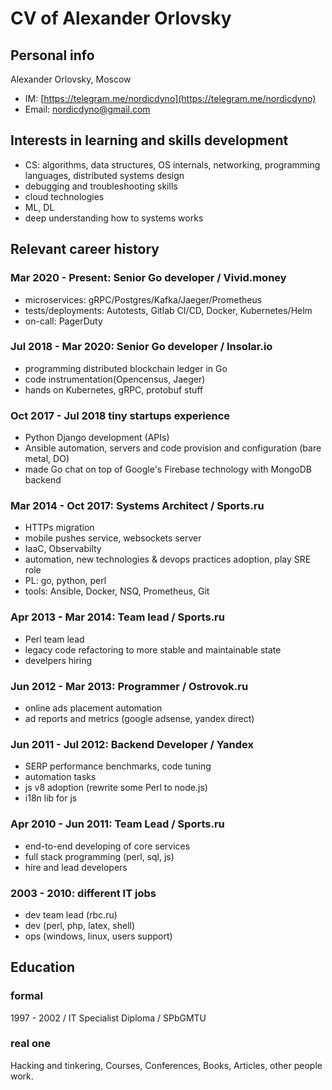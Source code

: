 # CV of Alexander Orlovsky

## Personal info

Alexander Orlovsky, Moscow

* IM: [https://telegram.me/nordicdyno](https://telegram.me/nordicdyno)
* Email: <nordicdyno@gmail.com>

## Interests in learning and skills development

* CS: algorithms, data structures, OS internals, networking, programming languages, distributed systems design
* debugging and troubleshooting skills
* cloud technologies
* ML, DL
* deep understanding how to systems works

## Relevant career history

### Mar 2020 - Present: Senior Go developer / Vivid.money

* microservices: gRPC/Postgres/Kafka/Jaeger/Prometheus
* tests/deployments: Autotests, Gitlab CI/CD, Docker, Kubernetes/Helm
* on-call: PagerDuty

### Jul 2018 - Mar 2020: Senior Go developer / Insolar.io

* programming distributed blockchain ledger in Go
* code instrumentation(Opencensus, Jaeger)
* hands on Kubernetes, gRPC, protobuf stuff

### Oct 2017 - Jul 2018 tiny startups experience

* Python Django development (APIs)
* Ansible automation, servers and code provision and configuration (bare metal, DO)
* made Go chat on top of Google's Firebase technology with MongoDB backend

### Mar 2014 - Oct 2017: Systems Architect / Sports.ru

* HTTPs migration
* mobile pushes service, websockets server
* IaaC, Observabilty
* automation, new technologies & devops practices adoption, play SRE role
* PL: go, python, perl
* tools: Ansible, Docker, NSQ, Prometheus, Git

### Apr 2013 - Mar 2014: Team lead / Sports.ru

* Perl team lead
* legacy code refactoring to more stable and maintainable state
* develpers hiring

### Jun 2012 - Mar 2013: Programmer / Ostrovok.ru

* online ads placement automation
* ad reports and metrics (google adsense, yandex direct)

### Jun 2011 - Jul 2012: Backend Developer / Yandex

* SERP performance benchmarks, code tuning
* automation tasks
* js v8 adoption (rewrite some Perl to node.js)
* i18n lib for js

### Apr 2010 - Jun 2011: Team Lead / Sports.ru

* end-to-end developing of core services
* full stack programming (perl, sql, js)
* hire and lead developers

### 2003 - 2010: different IT jobs

* dev team lead (rbc.ru)
* dev (perl, php, latex, shell)
* ops (windows, linux, users support)

## Education

### formal

1997 - 2002 / IT Specialist Diploma / SPbGMTU

### real one

Hacking and tinkering, Courses, Conferences, Books, Articles, other people work.
